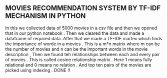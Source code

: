 <h2>MOVIES RECOMMENDATION SYSTEM BY TF-IDF MECHANISM IN PYTHON </h2>
In this we collected data of 5000 movies in a csv file and then we opened that in our python notebook . Then we cleared the data and made a dataframe of required data.
After that we made a TF-IDF martex which finds the importance of worde in a movies .
This is a m*n matrix where m can be the number  of movies and n can be the important words in the movie description ,
Then we found teh relationships between each and every pair of movies . This is called cosine relationship matrix .
Here 1 means fully relational and 0 means no relation . 
And top ten pairs of the movies are picked using indexing . DONE !!
